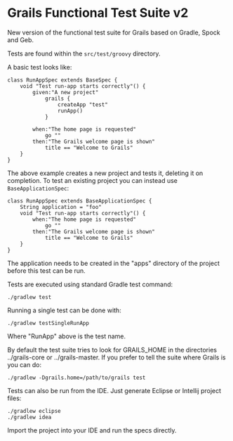 # Grails Functional Test Suite v2

New version of the functional test suite for Grails based on Gradle, Spock and Geb.

Tests are found within the <code>src/test/groovy</code> directory.

A basic test looks like:

	class RunAppSpec extends BaseSpec {
	    void "Test run-app starts correctly"() {
	        given:"A new project"
	            grails {
	                createApp "test"
	                runApp()
	            }
            
	        when:"The home page is requested"
	            go ""
	        then:"The Grails welcome page is shown"
	            title == "Welcome to Grails"
	    }
	}
	
The above example creates a new project and tests it, deleting it on completion. To test an existing project you can instead use <code>BaseApplicationSpec</code>:

	class RunAppSpec extends BaseApplicationSpec {
		String application = "foo"
		void "Test run-app starts correctly"() {
	        when:"The home page is requested"
	            go ""
	        then:"The Grails welcome page is shown"
	            title == "Welcome to Grails"			
		}
	}
	
The application needs to be created in the "apps" directory of the project before this test can be run.

Tests are executed using standard Gradle test command:

	./gradlew test
	
Running a single test can be done with:

	./gradlew testSingleRunApp
	
Where "RunApp" above is the test name.

By default the test suite tries to look for GRAILS_HOME in the directories ../grails-core or ../grails-master. If you prefer to tell the suite where Grails is you can do:

	./gradlew -Dgrails.home=/path/to/grails test

Tests can also be run from the IDE. Just generate Eclipse or Intellij project files:

	./gradlew eclipse
	./gradlew idea
	
Import the project into your IDE and run the specs directly.

